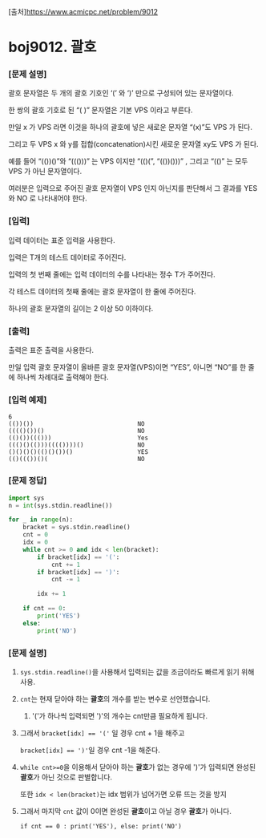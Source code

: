 [출처]https://www.acmicpc.net/problem/9012

# boj9012. 괄호

### [문제 설명]

괄호 문자열은 두 개의 괄호 기호인 ‘(’ 와 ‘)’ 만으로 구성되어 있는 문자열이다. 

한 쌍의 괄호 기호로 된 “( )” 문자열은 기본 VPS 이라고 부른다.

만일 x 가 VPS 라면 이것을 하나의 괄호에 넣은 새로운 문자열 “(x)”도 VPS 가 된다. 

그리고 두 VPS x 와 y를 접합(concatenation)시킨 새로운 문자열 xy도 VPS 가 된다. 

예를 들어 “(())()”와 “((()))” 는 VPS 이지만 “(()(”, “(())()))” , 그리고 “(()” 는 모두 VPS 가 아닌 문자열이다. 

여러분은 입력으로 주어진 괄호 문자열이 VPS 인지 아닌지를 판단해서 그 결과를 YES 와 NO 로 나타내어야 한다. 



### [입력]

입력 데이터는 표준 입력을 사용한다.

입력은 T개의 테스트 데이터로 주어진다.

입력의 첫 번째 줄에는 입력 데이터의 수를 나타내는 정수 T가 주어진다.

각 테스트 데이터의 첫째 줄에는 괄호 문자열이 한 줄에 주어진다.

하나의 괄호 문자열의 길이는 2 이상 50 이하이다. 



### [출력]

출력은 표준 출력을 사용한다. 

만일 입력 괄호 문자열이 올바른 괄호 문자열(VPS)이면 “YES”, 아니면 “NO”를 한 줄에 하나씩 차례대로 출력해야 한다. 



### [입력 예제]

```
6	
(())())								NO
(((()())()							NO
(()())((()))						Yes
((()()(()))(((())))()				NO
()()()()(()()())()					YES
(()((())()(							NO
```



### [문제 정답]

```python
import sys
n = int(sys.stdin.readline())

for _ in range(n):
    bracket = sys.stdin.readline()
    cnt = 0
    idx = 0
    while cnt >= 0 and idx < len(bracket):
        if bracket[idx] == '(':
            cnt += 1
        if bracket[idx] == ')':
            cnt -= 1

        idx += 1

    if cnt == 0:
        print('YES')
    else:
        print('NO')
```



### [문제 설명]

1. `sys.stdin.readline()`을 사용해서 입력되는 값을 조금이라도 빠르게 읽기 위해 사용.

   

2. `cnt`는 현재 닫아야 하는 **괄호**의 개수를 받는 변수로 선언했습니다.

   1. '('가 하나씩 입력되면 ')'의 개수는 cnt만큼 필요하게 됩니다.



3. 그래서 `bracket[idx] == '('` 일 경우 cnt + 1을 해주고

   `bracket[idx] == ')'`일 경우 cnt -1을 해준다.



4. `while cnt>=0`을 이용해서 닫아야 하는 **괄호**가 없는 경우에 ')'가 입력되면 완성된 **괄호**가 아닌 것으로 판별합니다.

   또한 `idx < len(bracket)`는 idx 범위가 넘어가면 오류 뜨는 것을 방지



5. 그래서 마지막 `cnt` 값이 0이면 완성된 **괄호**이고 아닐 경우 **괄호**가 아니다.

   `if cnt == 0 : print('YES'), else: print('NO')`